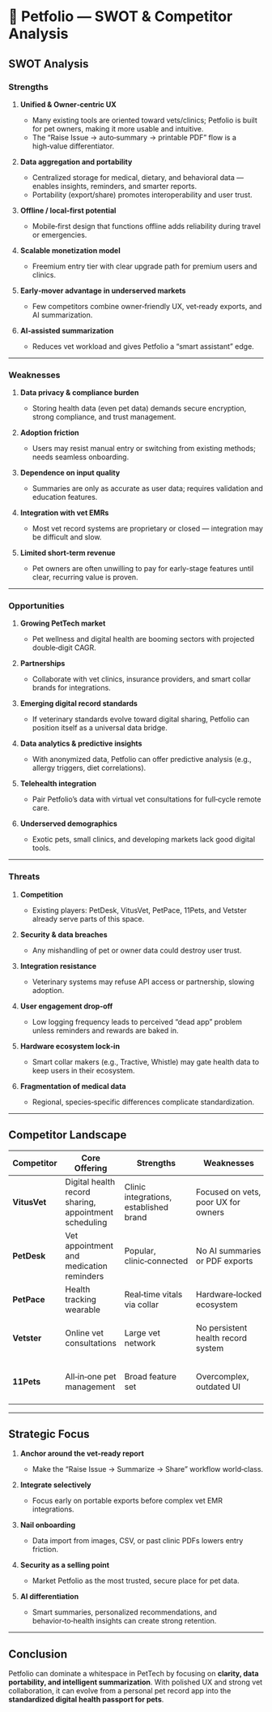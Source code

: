 # 🧠 Petfolio — SWOT & Competitor Analysis

## **SWOT Analysis**

### **Strengths**

1. **Unified & Owner‑centric UX**

   * Many existing tools are oriented toward vets/clinics; Petfolio is built for pet owners, making it more usable and intuitive.
   * The “Raise Issue → auto‑summary → printable PDF” flow is a high‑value differentiator.

2. **Data aggregation and portability**

   * Centralized storage for medical, dietary, and behavioral data — enables insights, reminders, and smarter reports.
   * Portability (export/share) promotes interoperability and user trust.

3. **Offline / local‑first potential**

   * Mobile‑first design that functions offline adds reliability during travel or emergencies.

4. **Scalable monetization model**

   * Freemium entry tier with clear upgrade path for premium users and clinics.

5. **Early‑mover advantage in underserved markets**

   * Few competitors combine owner‑friendly UX, vet‑ready exports, and AI summarization.

6. **AI‑assisted summarization**

   * Reduces vet workload and gives Petfolio a “smart assistant” edge.

---

### **Weaknesses**

1. **Data privacy & compliance burden**

   * Storing health data (even pet data) demands secure encryption, strong compliance, and trust management.

2. **Adoption friction**

   * Users may resist manual entry or switching from existing methods; needs seamless onboarding.

3. **Dependence on input quality**

   * Summaries are only as accurate as user data; requires validation and education features.

4. **Integration with vet EMRs**

   * Most vet record systems are proprietary or closed — integration may be difficult and slow.

5. **Limited short‑term revenue**

   * Pet owners are often unwilling to pay for early-stage features until clear, recurring value is proven.

---

### **Opportunities**

1. **Growing PetTech market**

   * Pet wellness and digital health are booming sectors with projected double‑digit CAGR.

2. **Partnerships**

   * Collaborate with vet clinics, insurance providers, and smart collar brands for integrations.

3. **Emerging digital record standards**

   * If veterinary standards evolve toward digital sharing, Petfolio can position itself as a universal data bridge.

4. **Data analytics & predictive insights**

   * With anonymized data, Petfolio can offer predictive analysis (e.g., allergy triggers, diet correlations).

5. **Telehealth integration**

   * Pair Petfolio’s data with virtual vet consultations for full‑cycle remote care.

6. **Underserved demographics**

   * Exotic pets, small clinics, and developing markets lack good digital tools.

---

### **Threats**

1. **Competition**

   * Existing players: PetDesk, VitusVet, PetPace, 11Pets, and Vetster already serve parts of this space.

2. **Security & data breaches**

   * Any mishandling of pet or owner data could destroy user trust.

3. **Integration resistance**

   * Veterinary systems may refuse API access or partnership, slowing adoption.

4. **User engagement drop‑off**

   * Low logging frequency leads to perceived “dead app” problem unless reminders and rewards are baked in.

5. **Hardware ecosystem lock‑in**

   * Smart collar makers (e.g., Tractive, Whistle) may gate health data to keep users in their ecosystem.

6. **Fragmentation of medical data**

   * Regional, species‑specific differences complicate standardization.

---

## **Competitor Landscape**

| **Competitor** | **Core Offering**                                     | **Strengths**                          | **Weaknesses**                      | **Petfolio Opportunity**                       |
| -------------- | ----------------------------------------------------- | -------------------------------------- | ----------------------------------- | ---------------------------------------------- |
| **VitusVet**   | Digital health record sharing, appointment scheduling | Clinic integrations, established brand | Focused on vets, poor UX for owners | Owner‑centric design and printable reports     |
| **PetDesk**    | Vet appointment and medication reminders              | Popular, clinic‑connected              | No AI summaries or PDF exports      | Smart summaries and open data model            |
| **PetPace**    | Health tracking wearable                              | Real‑time vitals via collar            | Hardware‑locked ecosystem           | Integrate third‑party wearables                |
| **Vetster**    | Online vet consultations                              | Large vet network                      | No persistent health record system  | Be the persistent data layer for tele‑vet apps |
| **11Pets**     | All‑in‑one pet management                             | Broad feature set                      | Overcomplex, outdated UI            | Streamlined modern UX focused on essentials    |

---

## **Strategic Focus**

1. **Anchor around the vet‑ready report**

   * Make the “Raise Issue → Summarize → Share” workflow world‑class.

2. **Integrate selectively**

   * Focus early on portable exports before complex vet EMR integrations.

3. **Nail onboarding**

   * Data import from images, CSV, or past clinic PDFs lowers entry friction.

4. **Security as a selling point**

   * Market Petfolio as the most trusted, secure place for pet data.

5. **AI differentiation**

   * Smart summaries, personalized recommendations, and behavior‑to‑health insights can create strong retention.

---

## **Conclusion**

Petfolio can dominate a whitespace in PetTech by focusing on **clarity, data portability, and intelligent summarization**. With polished UX and strong vet collaboration, it can evolve from a personal pet record app into the **standardized digital health passport for pets**.
